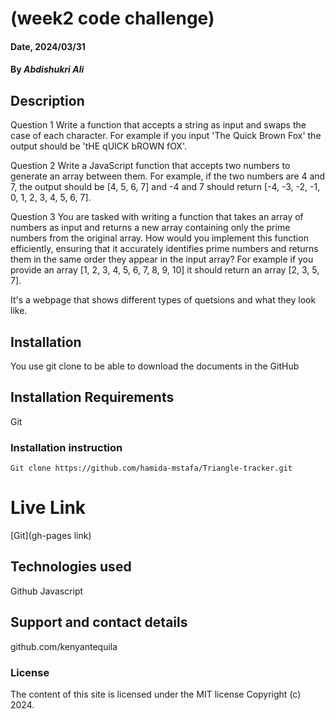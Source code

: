 # (week2 code challenge)

#### Date, 2024/03/31

#### By *Abdishukri Ali*

## Description
Question 1
Write a function that accepts a string as input and swaps the case of each character. For example if you input 'The Quick Brown Fox' the output should be 'tHE qUICK bROWN fOX'.


Question 2
Write a JavaScript function that accepts two numbers to generate an array between them. For example, if the two numbers are 4 and 7, the output should be [4, 5, 6, 7] and -4 and 7 should return [-4, -3, -2, -1, 0, 1, 2, 3, 4, 5, 6, 7].


Question 3
You are tasked with writing a function that takes an array of numbers as input and returns a new array containing only the prime numbers from the original array. How would you implement this function efficiently, ensuring that it accurately identifies prime numbers and returns them in the same order they appear in the input array? For example if you provide an array [1, 2, 3, 4, 5, 6, 7, 8, 9, 10] it should return an array [2, 3, 5, 7].


It's a webpage that shows different types of quetsions and what they look like.

## Installation
You use git clone to be able to download the documents in the GitHub

## Installation Requirements
Git

### Installation instruction
```
Git clone https://github.com/hamida-mstafa/Triangle-tracker.git

```

# Live Link
[Git](gh-pages link)

## Technologies used
Github
Javascript

## Support and contact details
github.com/kenyantequila

### License
The content of this site is licensed under the MIT license
Copyright (c) 2024.



















